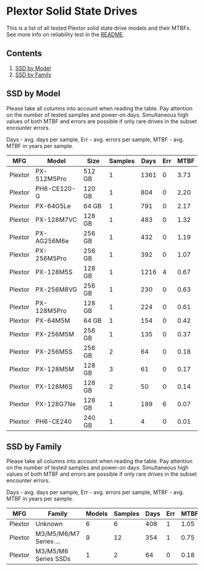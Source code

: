 Plextor Solid State Drives
==========================

This is a list of all tested Plextor solid state drive models and their MTBFs. See
more info on reliability test in the [README](https://github.com/bsdhw/SMART).

Contents
--------

1. [ SSD by Model  ](#ssd-by-model)
2. [ SSD by Family ](#ssd-by-family)

SSD by Model
------------

Please take all columns into account when reading the table. Pay attention on the
number of tested samples and power-on days. Simultaneous high values of both MTBF
and errors are possible if only rare drives in the subset encounter errors.

Days - avg. days per sample,
Err  - avg. errors per sample,
MTBF - avg. MTBF in years per sample.

| MFG       | Model              | Size   | Samples | Days  | Err   | MTBF |
|-----------|--------------------|--------|---------|-------|-------|------|
| Plextor   | PX-512M5Pro        | 512 GB | 1       | 1361  | 0     | 3.73   |
| Plextor   | PH6-CE120-G        | 120 GB | 1       | 804   | 0     | 2.20   |
| Plextor   | PX-64G5Le          | 64 GB  | 1       | 791   | 0     | 2.17   |
| Plextor   | PX-128M7VC         | 128 GB | 1       | 483   | 0     | 1.32   |
| Plextor   | PX-AG256M6e        | 256 GB | 1       | 432   | 0     | 1.19   |
| Plextor   | PX-256M5Pro        | 256 GB | 1       | 392   | 0     | 1.07   |
| Plextor   | PX-128M5S          | 128 GB | 1       | 1216  | 4     | 0.67   |
| Plextor   | PX-256M8VG         | 256 GB | 1       | 230   | 0     | 0.63   |
| Plextor   | PX-128M5Pro        | 128 GB | 1       | 224   | 0     | 0.61   |
| Plextor   | PX-64M5M           | 64 GB  | 1       | 154   | 0     | 0.42   |
| Plextor   | PX-256M5M          | 256 GB | 1       | 135   | 0     | 0.37   |
| Plextor   | PX-256M5S          | 256 GB | 2       | 64    | 0     | 0.18   |
| Plextor   | PX-128M5M          | 128 GB | 3       | 61    | 0     | 0.17   |
| Plextor   | PX-128M6S          | 128 GB | 2       | 50    | 0     | 0.14   |
| Plextor   | PX-128G7Ne         | 128 GB | 1       | 189   | 6     | 0.07   |
| Plextor   | PH6-CE240          | 240 GB | 1       | 4     | 0     | 0.01   |

SSD by Family
-------------

Please take all columns into account when reading the table. Pay attention on the
number of tested samples and power-on days. Simultaneous high values of both MTBF
and errors are possible if only rare drives in the subset encounter errors.

Days - avg. days per sample,
Err  - avg. errors per sample,
MTBF - avg. MTBF in years per sample.

| MFG       | Family                 | Models | Samples | Days  | Err   | MTBF |
|-----------|------------------------|--------|---------|-------|-------|------|
| Plextor   | Unknown                | 6      | 6       | 408   | 1     | 1.05   |
| Plextor   | M3/M5/M6/M7 Series ... | 9      | 12      | 354   | 1     | 0.75   |
| Plextor   | M3/M5/M6 Series SSDs   | 1      | 2       | 64    | 0     | 0.18   |
